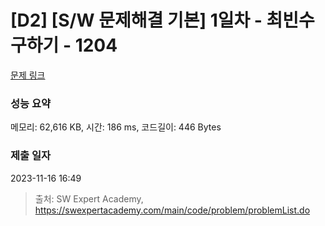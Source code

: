 # [D2] [S/W 문제해결 기본] 1일차 - 최빈수 구하기 - 1204 

[문제 링크](https://swexpertacademy.com/main/code/problem/problemDetail.do?contestProbId=AV13zo1KAAACFAYh) 

### 성능 요약

메모리: 62,616 KB, 시간: 186 ms, 코드길이: 446 Bytes

### 제출 일자

2023-11-16 16:49



> 출처: SW Expert Academy, https://swexpertacademy.com/main/code/problem/problemList.do